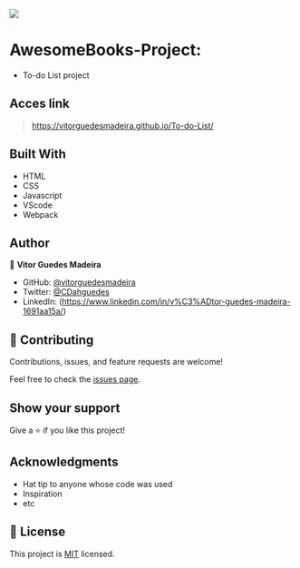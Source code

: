 ![](https://img.shields.io/badge/Microverse-blueviolet)
# AwesomeBooks-Project:
- To-do List project

## Acces link

> https://vitorguedesmadeira.github.io/To-do-List/

## Built With

- HTML
- CSS
- Javascript
- VScode
- Webpack

## Author

👤 **Vitor Guedes Madeira**

- GitHub: [@vitorguedesmadeira](https://github.com/VitorGuedesMadeira)
- Twitter: [@CDahguedes](https://twitter.com/CDahguedes)
- LinkedIn: (https://www.linkedin.com/in/v%C3%ADtor-guedes-madeira-1691aa15a/)

## 🤝 Contributing

Contributions, issues, and feature requests are welcome!

Feel free to check the [issues page](../../issues/).

## Show your support

Give a ⭐️ if you like this project!

## Acknowledgments

- Hat tip to anyone whose code was used
- Inspiration
- etc

## 📝 License

This project is [MIT](./MIT.md) licensed.
